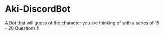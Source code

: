 # Aki-DiscordBot
A Bot that will guess of the character you are thinking of with a series of 15 - 20 Questions !!
